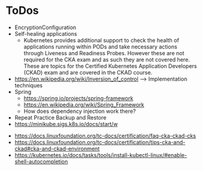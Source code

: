 # ToDos
 
* EncryptionConfiguration
* Self-healing applications
    * Kubernetes provides additional support to check the health of applications running within PODs and take necessary actions through Liveness and Readiness Probes. However these are not required for the CKA exam and as such they are not covered here. These are topics for the Certified Kubernetes Application Developers (CKAD) exam and are covered in the CKAD course.
* https://en.wikipedia.org/wiki/Inversion_of_control --> Implementation techniques
* Spring
    * https://spring.io/projects/spring-framework
    * https://en.wikipedia.org/wiki/Spring_Framework
    * How does dependency injection work there?
* Repeat Practice Backup and Restore
* https://minikube.sigs.k8s.io/docs/start/w 


- https://docs.linuxfoundation.org/tc-docs/certification/faq-cka-ckad-cks
- https://docs.linuxfoundation.org/tc-docs/certification/tips-cka-and-ckad#cka-and-ckad-environment 
- https://kubernetes.io/docs/tasks/tools/install-kubectl-linux/#enable-shell-autocompletion 
